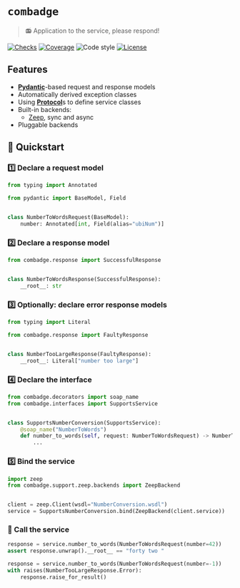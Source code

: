 # `combadge`

> 📻 Application to the service, please respond!

[![Checks](https://img.shields.io/github/checks-status/kpn/combadge/main)](https://github.com/kpn/combadge/actions/workflows/check.yaml)
[![Coverage](https://codecov.io/gh/kpn/combadge/branch/main/graph/badge.svg?token=ZAqYAaTXwE)](https://codecov.io/gh/kpn/combadge)
![Code style](https://img.shields.io/badge/code%20style-black-000000.svg)
[![License](https://img.shields.io/github/license/kpn/combadge)](LICENSE)

## Features

- [**Pydantic**](https://docs.pydantic.dev/)-based request and response models
- Automatically derived exception classes
- Using [**Protocol**](https://peps.python.org/pep-0544/)s to define service classes
- Built-in backends:
  - [Zeep](https://docs.python-zeep.org/en/master/), sync and async
- Pluggable backends

## 🚀 Quickstart

### 1️⃣ Declare a request model

```python
from typing import Annotated

from pydantic import BaseModel, Field


class NumberToWordsRequest(BaseModel):
    number: Annotated[int, Field(alias="ubiNum")]
```

### 2️⃣ Declare a response model

```python
from combadge.response import SuccessfulResponse


class NumberToWordsResponse(SuccessfulResponse):
    __root__: str
```

### 3️⃣ Optionally: declare error response models

```python
from typing import Literal

from combadge.response import FaultyResponse


class NumberTooLargeResponse(FaultyResponse):
    __root__: Literal["number too large"]
```

### 4️⃣ Declare the interface

```python
from combadge.decorators import soap_name
from combadge.interfaces import SupportsService


class SupportsNumberConversion(SupportsService):
    @soap_name("NumberToWords")
    def number_to_words(self, request: NumberToWordsRequest) -> NumberTooLargeResponse | NumberToWordsResponse:
        ...
```

### 5️⃣ Bind the service

```python
import zeep
from combadge.support.zeep.backends import ZeepBackend


client = zeep.Client(wsdl="NumberConversion.wsdl")
service = SupportsNumberConversion.bind(ZeepBackend(client.service))
```

### 🚀 Call the service

```python
response = service.number_to_words(NumberToWordsRequest(number=42))
assert response.unwrap().__root__ == "forty two "

response = service.number_to_words(NumberToWordsRequest(number=-1))
with raises(NumberTooLargeResponse.Error):
    response.raise_for_result()
```
